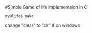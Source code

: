 #Simple Game of life implementaion in C

```
my@life$ make

```
change "clear" to "clr" if on windows
